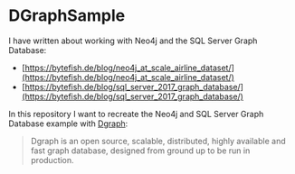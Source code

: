 # DGraphSample #

I have written about working with Neo4j and the SQL Server Graph Database:

* [https://bytefish.de/blog/neo4j_at_scale_airline_dataset/](https://bytefish.de/blog/neo4j_at_scale_airline_dataset/)
* [https://bytefish.de/blog/sql_server_2017_graph_database/](https://bytefish.de/blog/sql_server_2017_graph_database/)

In this repository I want to recreate the Neo4j and SQL Server Graph Database example with [Dgraph]:

> Dgraph is an open source, scalable, distributed, highly available and fast graph database, 
> designed from ground up to be run in production.

[Dgraph]: https://dgraph.io/